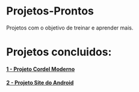 # Projetos-Prontos
 Projetos com o objetivo de treinar e aprender mais. 
 
 <h1>Projetos concluidos:</h1>
 <h4><a href="https://niksonhernandes.github.io/Projetos-Prontos/projetoCordel/" target="_blank"> 1 - Projeto Cordel Moderno</a> </h4>
 <h4><a href="https://niksonhernandes.github.io/Projetos-Prontos/projetoAndroid/" target="_blank"> 2 - Projeto Site do Android</a></h4>

